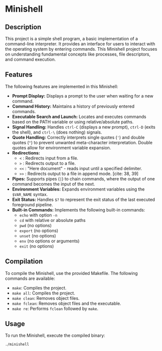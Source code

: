 # Minishell

## Description

This project is a simple shell program, a basic implementation of a command-line interpreter. It provides an interface for users to interact with the operating system by entering commands. This Minishell project focuses on understanding fundamental concepts like processes, file descriptors, and command execution.

## Features

The following features are implemented in this Minishell:

* **Prompt Display:** Displays a prompt to the user when waiting for a new command.
* **Command History:** Maintains a history of previously entered commands.
* **Executable Search and Launch:** Locates and executes commands based on the PATH variable or using relative/absolute paths.
* **Signal Handling:** Handles `ctrl-C` (displays a new prompt), `ctrl-D` (exits the shell), and `ctrl-\` (does nothing) signals.
* **Quote Handling:** Correctly interprets single quotes (`'`) and double quotes (`"`) to prevent unwanted meta-character interpretation. Double quotes allow for environment variable expansion.
* **Redirections:**
    * `<` :  Redirects input from a file.
    * `>` :  Redirects output to a file.
    * `<<` :  "Here document" - reads input until a specified delimiter.
    * `>>` :  Redirects output to a file in append mode. [cite: 38, 39]
* **Pipes:** Supports pipes (`|`) to chain commands, where the output of one command becomes the input of the next.
* **Environment Variables:** Expands environment variables using the `$VAR_NAME` syntax.
* **Exit Status:** Handles `$?` to represent the exit status of the last executed foreground pipeline.
* **Built-in Commands:** Implements the following built-in commands:
    * `echo` with option `-n`
    * `cd` with relative or absolute paths
    * `pwd` (no options)
    * `export` (no options)
    * `unset` (no options)
    * `env` (no options or arguments)
    * `exit` (no options)

## Compilation

To compile the Minishell, use the provided Makefile. The following commands are available:

* `make`: Compiles the project.
* `make all`:  Compiles the project.
* `make clean`:  Removes object files.
* `make fclean`: Removes object files and the executable.
* `make re`:  Performs `fclean` followed by `make`.

## Usage

To run the Minishell, execute the compiled binary:

```bash
./minishell